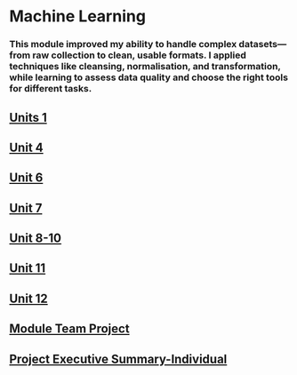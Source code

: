# Machine Learning

### This module improved my ability to handle complex datasets—from raw collection to clean, usable formats. I applied techniques like cleansing, normalisation, and transformation, while learning to assess data quality and choose the right tools for different tasks.

## [Units 1](https://TechieMaks.github.io/eportfolio1/Unit%201%20to%203%20Summary.pdf)
## [Unit 4](https://TechieMaks.github.io/eportfolio1/Unit%204%20Summary.pdf)
## [Unit 6](https://TechieMaks.github.io/eportfolio1/Unit%206%20Summary.pdf)
## [Unit 7](https://TechieMaks.github.io/eportfolio1/Unit%207%20Summary.pdf)
## [Unit 8-10](https://TechieMaks.github.io/eportfolio1/Unit%208%20to%2010%20Summary.pdf)
## [Unit 11](https://TechieMaks.github.io/eportfolio1/Unit%2011%20Summary.pdf)
## [Unit 12](https://TechieMaks.github.io/eportfolio1/Unit%2012%20Summary.pdf)
## [Module Team Project](https://TechieMaks.github.io/eportfolio1/Team%20Project.pdf)
## [Project Executive Summary-Individual](https://TechieMaks.github.io/eportfolio1/Project%20Executive%20Summary.pdf)

